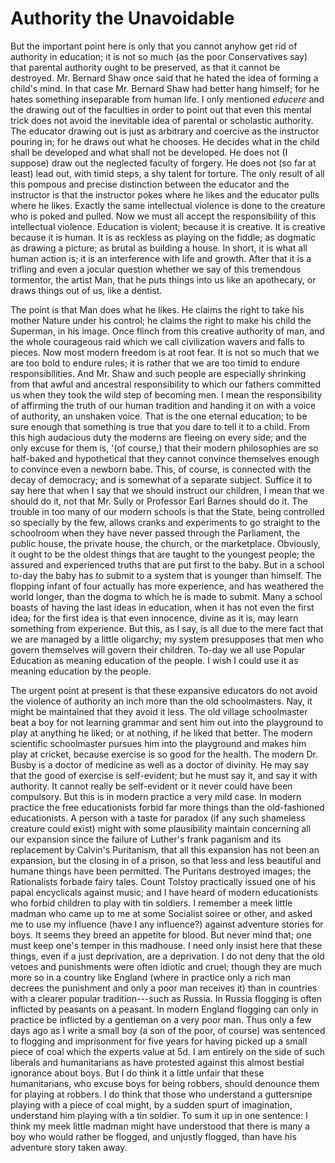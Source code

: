 # Authority the Unavoidable

But the important point here is only that you cannot anyhow get rid of authority in education; it is not so much (as the poor Conservatives say) that parental authority ought to be preserved, as that it cannot be destroyed. Mr. Bernard Shaw once said that he hated the idea of forming a child's mind. In that case Mr. Bernard Shaw had better hang himself; for he hates something inseparable from human life. I only mentioned *educere* and the drawing out of the faculties in order to point out that even this mental trick does not avoid the inevitable idea of parental or scholastic authority. The educator drawing out is just as arbitrary and coercive as the instructor pouring in; for he draws out what he chooses. He decides what in the child shall be developed and what shall not be developed. He does not (I suppose) draw out the neglected faculty of forgery. He does not (so far at least) lead out, with timid steps, a shy talent for torture. The only result of all this pompous and precise distinction between the educator and the instructor is that the instructor pokes where he likes and the educator pulls where he likes. Exactly the same intellectual violence is done to the creature who is poked and pulled. Now we must all accept the responsibility of this intellectual violence. Education is violent; because it is creative. It is creative because it is human. It is as reckless as playing on the fiddle; as dogmatic as drawing a picture; as brutal as building a house. In short, it is what all human action is; it is an interference with life and growth. After that it is a trifling and even a jocular question whether we say of this tremendous tormentor, the artist Man, that he puts things into us like an apothecary, or draws things out of us, like a dentist.

The point is that Man does what he likes. He claims the right to take his mother Nature under his control; he claims the right to make his child the Superman, in his image. Once flinch from this creative authority of man, and the whole courageous raid which we call civilization wavers and falls to pieces. Now most modern freedom is at root fear. It is not so much that we are too bold to endure rules; it is rather that we are too timid to endure responsibilities. And Mr. Shaw and such people are especially shrinking from that awful and ancestral responsibility to which our fathers committed us when they took the wild step of becoming men. I mean the responsibility of affirming the truth of our human tradition and handing it on with a voice of authority, an unshaken voice. That is the one eternal education; to be sure enough that something is true that you dare to tell it to a child. From this high audacious duty the moderns are fleeing on every side; and the only excuse for them is, '(of course,) that their modern philosophies are so half-baked and hypothetical that they cannot convince themselves enough to convince even a newborn babe. This, of course, is connected with the decay of democracy; and is somewhat of a separate subject. Suffice it to say here that when I say that we should instruct our children, I mean that we should do it, not that Mr. Sully or Professor Earl Barnes should do it. The trouble in too many of our modern schools is that the State, being controlled so specially by the few, allows cranks and experiments to go straight to the schoolroom when they have never passed through the Parliament, the public house, the private house, the church, or the marketplace. Obviously, it ought to be the oldest things that are taught to the youngest people; the assured and experienced truths that are put first to the baby. But in a school to-day the baby has to submit to a system that is younger than himself. The flopping infant of four actually has more experience, and has weathered the world longer, than the dogma to which he is made to submit. Many a school boasts of having the last ideas in education, when it has not even the first idea; for the first idea is that even innocence, divine as it is, may learn something from experience. But this, as I say, is all due to the mere fact that we are managed by a little oligarchy; my system presupposes that men who govern themselves will govern their children. To-day we all use Popular Education as meaning education of the people. I wish I could use it as meaning education by the people.

The urgent point at present is that these expansive educators do not avoid the violence of authority an inch more than the old schoolmasters. Nay, it might be maintained that they avoid it less. The old village schoolmaster beat a boy for not learning grammar and sent him out into the playground to play at anything he liked; or at nothing, if he liked that better. The modern scientific schoolmaster pursues him into the playground and makes him play at cricket, because exercise is so good for the health. The modern Dr. Busby is a doctor of medicine as well as a doctor of divinity. He may say that the good of exercise is self-evident; but he must say it, and say it with authority. It cannot really be self-evident or it never could have been compulsory. But this is in modern practice a very mild case. In modern practice the free educationists forbid far more things than the old-fashioned educationists. A person with a taste for paradox (if any such shameless creature could exist) might with some plausibility maintain concerning all our expansion since the failure of Luther's frank paganism and its replacement by Calvin's Puritanism, that all this expansion has not been an expansion, but the closing in of a prison, so that less and less beautiful and humane things have been permitted. The Puritans destroyed images; the Rationalists forbade fairy tales. Count Tolstoy practically issued one of his papal encyclicals against music; and I have heard of modern educationists who forbid children to play with tin soldiers. I remember a meek little madman who came up to me at some Socialist soiree or other, and asked me to use my influence (have I any influence?) against adventure stories for boys. It seems they breed an appetite for blood. But never mind that; one must keep one's temper in this madhouse. I need only insist here that these things, even if a just deprivation, are a deprivation. I do not deny that the old vetoes and punishments were often idiotic and cruel; though they are much more so in a country like England (where in practice only a rich man decrees the punishment and only a poor man receives it) than in countries with a clearer popular tradition---such as Russia. In Russia flogging is often inflicted by peasants on a peasant. In modern England flogging can only in practice be inflicted by a gentleman on a very poor man. Thus only a few days ago as I write a small boy (a son of the poor, of course) was sentenced to flogging and imprisonment for five years for having picked up a small piece of coal which the experts value at 5d. I am entirely on the side of such liberals and humanitarians as have protested against this almost bestial ignorance about boys. But I do think it a little unfair that these humanitarians, who excuse boys for being robbers, should denounce them for playing at robbers. I do think that those who understand a guttersnipe playing with a piece of coal might, by a sudden spurt of imagination, understand him playing with a tin soldier. To sum it up in one sentence: I think my meek little madman might have understood that there is many a boy who would rather be flogged, and unjustly flogged, than have his adventure story taken away.

